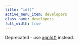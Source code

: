 ```yaml
---
title: "id()"
active_menu_item: developers
class_name: developers
full_width: true
---
```



Deprecated - use [appId()](/developers/documentation/scripting-apis/server-side-api/ssj-object/miscellaneous/appid) instead.

